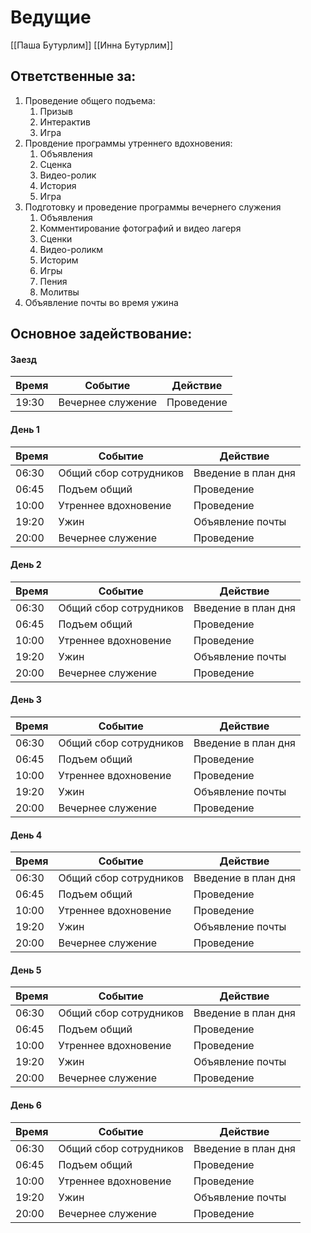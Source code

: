 # Ведущие 
[[Паша Бутурлим]]
[[Инна Бутурлим]]

## Ответственные за:
1. Проведение общего подъема:
	1. Призыв
	2. Интерактив
	3. Игра
2. Провдение программы утреннего вдохновения:
	1. Объявления
	2. Сценка
	3. Видео-ролик
	4. История
	5. Игра
3. Подготовку и проведение программы вечернего служения
	1. Объявления
	2. Комментирование фотографий и видео лагеря
	3. Сценки
	4. Видео-роликм
	5. Историм
	6. Игры
	7. Пения
	8. Молитвы
4. Объявление почты во время ужина

## Основное задействование:

#### Заезд
| Время | Событие           | Действие   |
| ----- | ----------------- | ---------- |
| 19:30 | Вечернее служение | Проведение |


#### День 1
| Время | Событие                | Действие            |
| ----- | ---------------------- | ------------------- |
| 06:30 | Общий сбор сотрудников | Введение в план дня |
| 06:45 | Подъем общий           | Проведение          |
| 10:00 | Утреннее вдохновение   | Проведение          |
| 19:20 | Ужин                   | Объявление почты    |
| 20:00 | Вечернее служение      | Проведение          |


#### День 2
| Время | Событие                | Действие            |
| ----- | ---------------------- | ------------------- |
| 06:30 | Общий сбор сотрудников | Введение в план дня |
| 06:45 | Подъем общий           | Проведение          |
| 10:00 | Утреннее вдохновение   | Проведение          |
| 19:20 | Ужин                   | Объявление почты    |
| 20:00 | Вечернее служение      | Проведение          |


#### День 3
| Время | Событие                | Действие            |
| ----- | ---------------------- | ------------------- |
| 06:30 | Общий сбор сотрудников | Введение в план дня |
| 06:45 | Подъем общий           | Проведение          |
| 10:00 | Утреннее вдохновение   | Проведение          |
| 19:20 | Ужин                   | Объявление почты    |
| 20:00 | Вечернее служение      | Проведение          |


#### День 4
| Время | Событие                | Действие            |
| ----- | ---------------------- | ------------------- |
| 06:30 | Общий сбор сотрудников | Введение в план дня |
| 06:45 | Подъем общий           | Проведение          |
| 10:00 | Утреннее вдохновение   | Проведение          |
| 19:20 | Ужин                   | Объявление почты    |
| 20:00 | Вечернее служение      | Проведение          |


#### День 5
| Время | Событие                | Действие            |
| ----- | ---------------------- | ------------------- |
| 06:30 | Общий сбор сотрудников | Введение в план дня |
| 06:45 | Подъем общий           | Проведение          |
| 10:00 | Утреннее вдохновение   | Проведение          |
| 19:20 | Ужин                   | Объявление почты    |
| 20:00 | Вечернее служение      | Проведение          |


#### День 6
| Время | Событие                | Действие            |
| ----- | ---------------------- | ------------------- |
| 06:30 | Общий сбор сотрудников | Введение в план дня |
| 06:45 | Подъем общий           | Проведение          |
| 10:00 | Утреннее вдохновение   | Проведение          |
| 19:20 | Ужин                   | Объявление почты    |
| 20:00 | Вечернее служение      | Проведение          |
